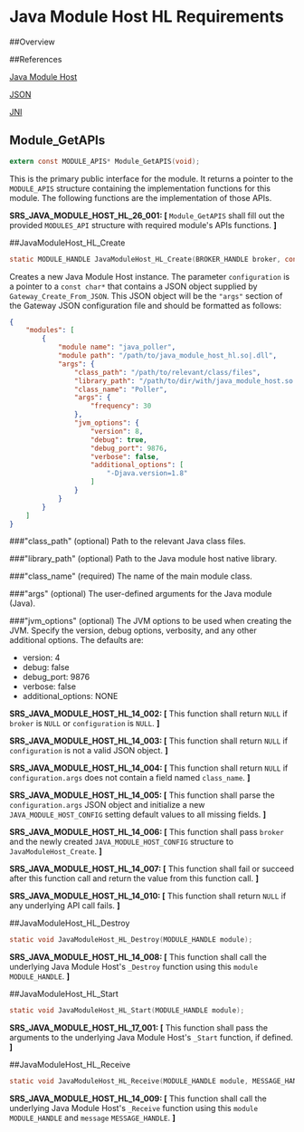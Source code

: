 # Java Module Host HL Requirements

##Overview

##References

[Java Module Host](./java_module_host_requirements.md)

[JSON](http://www.json.org)

[JNI](http://docs.oracle.com/javase/8/docs/technotes/guides/jni/)

## Module_GetAPIs
```C
extern const MODULE_APIS* Module_GetAPIS(void);
```
This is the primary public interface for the module. It returns a pointer to
the `MODULE_APIS` structure containing the implementation functions for this module.
The following functions are the implementation of those APIs.

**SRS_JAVA_MODULE_HOST_HL_26_001: [** `Module_GetAPIS` shall fill out the provided `MODULES_API` structure with required module's APIs functions. **]**

##JavaModuleHost_HL_Create
```C
static MODULE_HANDLE JavaModuleHost_HL_Create(BROKER_HANDLE broker, const void* configuration);
```

Creates a new Java Module Host instance. The parameter `configuration` is a pointer to a `const char*` that contains a JSON object supplied by `Gateway_Create_From_JSON`.
This JSON object will be the `"args"` section of the Gateway JSON configuration file and should be formatted as follows:
```json
{
    "modules": [
        {
            "module name": "java_poller",
            "module path": "/path/to/java_module_host_hl.so|.dll",
            "args": {
                "class_path": "/path/to/relevant/class/files",
                "library_path": "/path/to/dir/with/java_module_host.so|.dll",
                "class_name": "Poller",
                "args": {
                    "frequency": 30
                },
                "jvm_options": {
                    "version": 8,
                    "debug": true,
                    "debug_port": 9876,
                    "verbose": false,
                    "additional_options": [
                        "-Djava.version=1.8"
                    ]
                }
            }
        }
    ]
}
```

###"class_path" (optional)
Path to the relevant Java class files.

###"library_path" (optional)
Path to the Java module host native library.

###"class_name" (required)
The name of the main module class.

###"args" (optional)
The user-defined arguments for the Java module (Java).

###"jvm_options" (optional)
The JVM options to be used when creating the JVM. Specify the version, debug options, verbosity, and any other additional options. The defaults are:
* version: 4
* debug: false
* debug_port: 9876
* verbose: false
* additional_options: NONE

**SRS_JAVA_MODULE_HOST_HL_14_002: [** This function shall return `NULL` if `broker` is `NULL` or `configuration` is `NULL`. **]**

**SRS_JAVA_MODULE_HOST_HL_14_003: [** This function shall return `NULL` if `configuration` is not a valid JSON object. **]**

**SRS_JAVA_MODULE_HOST_HL_14_004: [** This function shall return `NULL` if `configuration.args` does not contain a field named `class_name`. **]**

**SRS_JAVA_MODULE_HOST_HL_14_005: [** This function shall parse the `configuration.args` JSON object and initialize a new `JAVA_MODULE_HOST_CONFIG` setting default values to all missing fields. **]**

**SRS_JAVA_MODULE_HOST_HL_14_006: [** This function shall pass `broker` and the newly created `JAVA_MODULE_HOST_CONFIG` structure to `JavaModuleHost_Create`. **]**

**SRS_JAVA_MODULE_HOST_HL_14_007: [** This function shall fail or succeed after this function call and return the value from this function call. **]**

**SRS_JAVA_MODULE_HOST_HL_14_010: [** This function shall return `NULL` if any underlying API call fails. **]**

##JavaModuleHost_HL_Destroy
```C
static void JavaModuleHost_HL_Destroy(MODULE_HANDLE module);
```
**SRS_JAVA_MODULE_HOST_HL_14_008: [** This function shall call the underlying Java Module Host's `_Destroy` function using this `module` `MODULE_HANDLE`. **]**

##JavaModuleHost_HL_Start
```c
static void JavaModuleHost_HL_Start(MODULE_HANDLE module);
```

**SRS_JAVA_MODULE_HOST_HL_17_001: [** This function shall pass the arguments to the underlying Java Module Host's `_Start` function, if defined. **]**


##JavaModuleHost_HL_Receive
```C
static void JavaModuleHost_HL_Receive(MODULE_HANDLE module, MESSAGE_HANDLE message);
```

**SRS_JAVA_MODULE_HOST_HL_14_009: [** This function shall call the underlying Java Module Host's `_Receive` function using this `module` `MODULE_HANDLE` and `message` `MESSAGE_HANDLE`. **]**
